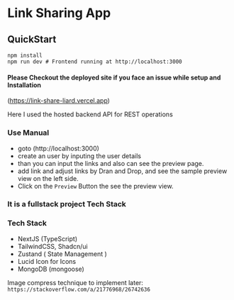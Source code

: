 # Link Sharing App

## QuickStart
```
npm install
npm run dev # Frontend running at http://localhost:3000
```

#### Please Checkout the deployed site if you face an issue while setup and Installation
(https://link-share-liard.vercel.app)

Here I used the hosted backend API for REST operations

### Use Manual
- goto (http://localhost:3000)
- create an user by inputing the user details
- than you can input the links and also can see the preview page.
- add link and adjust links by Dran and Drop, and see the sample preview view on the left side.
- Click on the `Preview` Button the see the preview view.


### It is a fullstack project Tech Stack
### Tech Stack
- NextJS (TypeScript)
- TailwindCSS, Shadcn/ui
- Zustand ( State Management )
- Lucid Icon for Icons
- MongoDB (mongoose)



Image compress technique to implement later: `https://stackoverflow.com/a/21776968/26742636`